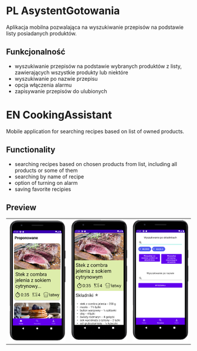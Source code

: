 # PL AsystentGotowania
Aplikacja mobilna pozwalająca na wyszukiwanie przepisów na podstawie listy posiadanych
produktów.

## Funkcjonalność
* wyszukiwanie przepisów na podstawie wybranych produktów z listy,
zawierających wszystkie produkty lub niektóre
* wyszukiwanie po nazwie przepisu
* opcja włączenia alarmu
* zapisywanie przepisów do ulubionych

# EN CookingAssistant
Mobile application for searching recipes based on list of owned products.

## Functionality
* searching recipes based on chosen products from list, including all products or some of them
* searching by name of recipe
* option of turning on alarm
* saving favorite recipies

## Preview
<table>
  <tr>
    <td> <img src="https://github.com/Szakul1/AsystentGotowania/blob/main/img1.png"></td>
    <td><img src="https://github.com/Szakul1/AsystentGotowania/blob/main/img2.png"></td>
    <td><img src="https://github.com/Szakul1/AsystentGotowania/blob/main/img3.png"></td>
   </tr> 
</table>
